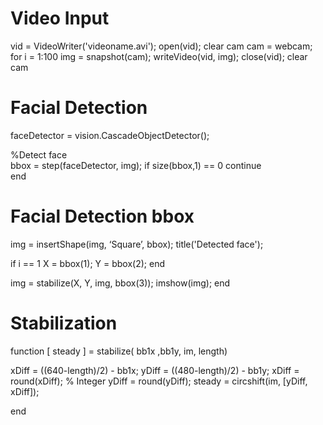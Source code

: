 # Video Input
vid = VideoWriter('videoname.avi');
open(vid);
clear cam
cam = webcam;
for i = 1:100 
img = snapshot(cam);
writeVideo(vid, img);
close(vid);
clear cam

# Facial Detection
faceDetector = vision.CascadeObjectDetector();

%Detect face   
bbox = step(faceDetector, img);
if size(bbox,1) == 0
    	continue     
end

# Facial Detection bbox
img = insertShape(img, ‘Square’, bbox);
title('Detected face');

if i == 1
    X = bbox(1);
    Y = bbox(2);
end

img = stabilize(X, Y, img, bbox(3));
imshow(img);
end

# Stabilization
function [ steady ] = stabilize( bb1x ,bb1y, im, length)

   xDiff = ((640-length)/2) - bb1x;
   yDiff = ((480-length)/2) - bb1y;
   xDiff = round(xDiff); % Integer
   yDiff = round(yDiff);
   steady = circshift(im, [yDiff, xDiff]);
   
end
